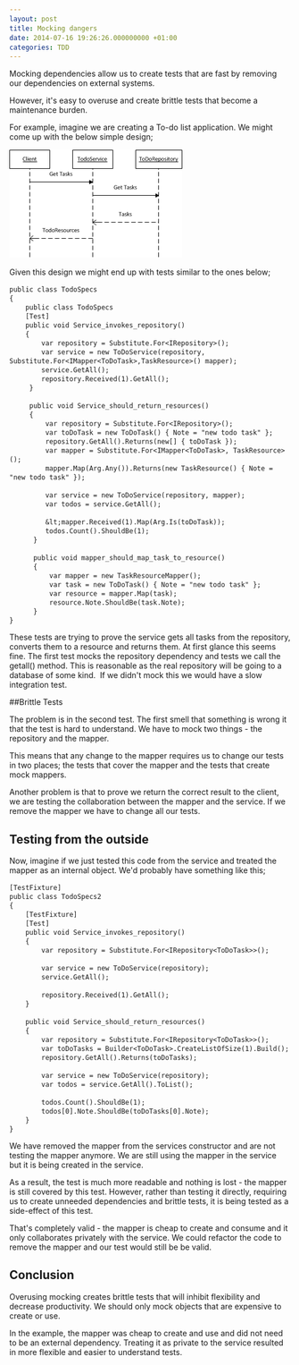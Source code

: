 ```yaml
---
layout: post
title: Mocking dangers
date: 2014-07-16 19:26:26.000000000 +01:00
categories: TDD
---
```

Mocking dependencies allow us to create tests that are fast by removing our dependencies on external systems.

However, it's easy to overuse and create brittle tests that become a maintenance burden.

For example, imagine we are creating a To-do list application. We might come up with the below simple design;

![todo design](/assets/images/todo_design.png)  

Given this design we might end up with tests similar to the ones below;

	public class TodoSpecs
	{
	    public class TodoSpecs
	    [Test]
	    public void Service_invokes_repository()
	    {
	        var repository = Substitute.For<IRepository>();
	        var service = new ToDoService(repository, Substitute.For<IMapper<ToDoTask>,TaskResource>() mapper);
	        service.GetAll();
	        repository.Received(1).GetAll();
	     }

	     public void Service_should_return_resources()
	     {
	         var repository = Substitute.For<IRepository>();
	         var toDoTask = new ToDoTask() { Note = "new todo task" };
	         repository.GetAll().Returns(new[] { toDoTask });
	         var mapper = Substitute.For<IMapper<ToDoTask>, TaskResource>();
	         mapper.Map(Arg.Any()).Returns(new TaskResource() { Note = "new todo task" });
	      
	         var service = new ToDoService(repository, mapper);
	         var todos = service.GetAll();
	      
	         &lt;mapper.Received(1).Map(Arg.Is(toDoTask));
	         todos.Count().ShouldBe(1);
	      }

	      public void mapper_should_map_task_to_resource()
	      {
	          var mapper = new TaskResourceMapper();
	          var task = new ToDoTask() { Note = "new todo task" };
	          var resource = mapper.Map(task);
	          resource.Note.ShouldBe(task.Note);
	      }
	}

These tests are trying to prove the service gets all tasks from the repository, converts them to a resource and returns them. At first glance this seems fine. The first test mocks the repository dependency and tests we call the getall() method. This is reasonable as the real repository will be going to a database of some kind.  If we didn't mock this we would have a slow integration test.

##Brittle Tests

The problem is in the second test. The first smell that something is wrong it that the test is hard to understand. We have to mock two things - the repository and the mapper.

This means that any change to the mapper requires us to change our tests in two places; the tests that cover the mapper and the tests that create mock mappers.

Another problem is that to prove we return the correct result to the client, we are testing the collaboration between the mapper and the service. If we remove the mapper we have to change all our tests.

## Testing from the outside
Now, imagine if we just tested this code from the service and treated the mapper as an internal object. We'd probably have something like this;

	[TestFixture]
	public class TodoSpecs2
	{
	    [TestFixture]
	    [Test]
	    public void Service_invokes_repository()
	    {
	        var repository = Substitute.For<IRepository<ToDoTask>>();
	    
	        var service = new ToDoService(repository);
	        service.GetAll();
	    
	        repository.Received(1).GetAll();
	    }

	    public void Service_should_return_resources()
	    {
	        var repository = Substitute.For<IRepository<ToDoTask>>();
	        var toDoTasks = Builder<ToDoTask>.CreateListOfSize(1).Build();    
	        repository.GetAll().Returns(toDoTasks);

	        var service = new ToDoService(repository);
	        var todos = service.GetAll().ToList();

	        todos.Count().ShouldBe(1);
	        todos[0].Note.ShouldBe(toDoTasks[0].Note);
	    }
	}

We have removed the mapper from the services constructor and are not testing the mapper anymore. We are still using the mapper in the service but it is being created in the service.

As a result, the test is much more readable and nothing is lost - the mapper is still covered by this test. However, rather than testing it directly, requiring us to create unneeded dependencies and brittle tests, it is being tested as a side-effect of this test.

That's completely valid - the mapper is cheap to create and consume and it only collaborates privately with the service. We could refactor the code to remove the mapper and our test would still be be valid.

## Conclusion

Overusing mocking creates brittle tests that will inhibit flexibility and decrease productivity. We should only mock objects that are expensive to create or use.

In the example, the mapper was cheap to create and use and did not need to be an external dependency. Treating it as private to the service resulted in more flexible and easier to understand tests.